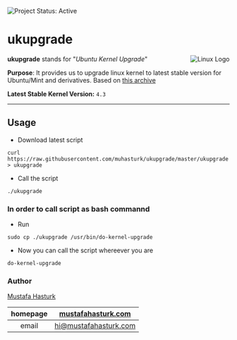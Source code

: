 ![Project Status: Active][Project Status Image]

ukupgrade
=========

<img align="right" src="https://www.kernel.org/theme/images/logos/tux.png" alt="Linux Logo" title="Tux">

**ukupgrade** stands for "*Ubuntu Kernel Upgrade*"   

**Purpose**: It provides us to upgrade linux kernel to latest stable version for Ubuntu/Mint and derivatives. Based on [this archive](http://kernel.ubuntu.com/~kernel-ppa/mainline/)


**Latest Stable Kernel Version:** `4.3`

-----------------------------------------


## Usage

* Download latest script
```
curl https://raw.githubusercontent.com/muhasturk/ukupgrade/master/ukupgrade > ukupgrade
```

* Call the script
```
./ukupgrade
```

### In order to call script as bash commannd

* Run 
```
sudo cp ./ukupgrade /usr/bin/do-kernel-upgrade
```
* Now you can call the script whereever you are
```
do-kernel-upgrade
```

### Author
[Mustafa Hasturk](https://www.linkedin.com/in/muhasturk)   

|   homepage	|   [mustafahasturk.com](http://mustafahasturk.com "Official Web Site")   	|
|:-:	|:-:	|
|   email	|   hi@mustafahasturk.com	|

[Project Status Image]: https://img.shields.io/badge/project-active-green.svg "Project Status: Active"

